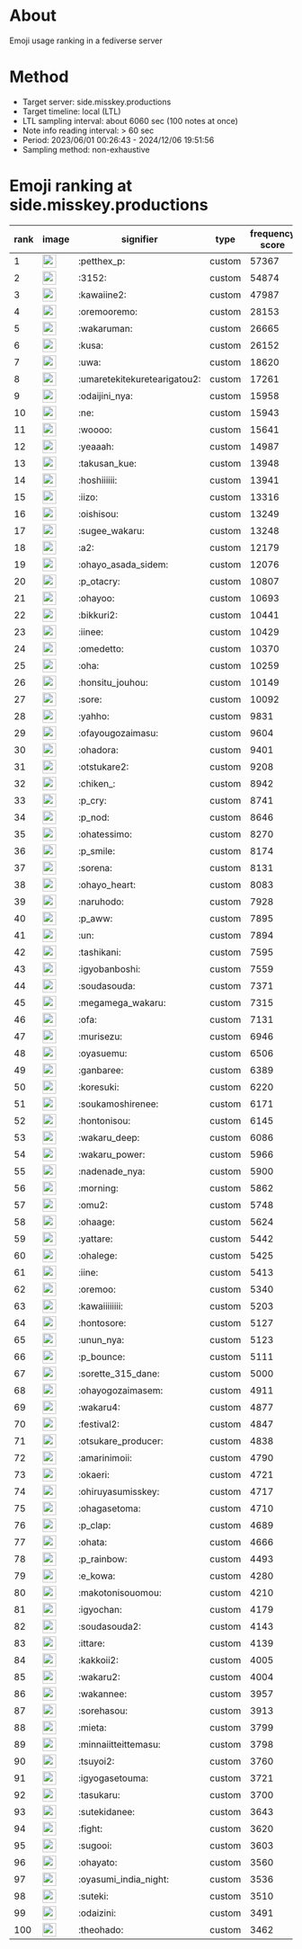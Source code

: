 # About
Emoji usage ranking in a fediverse server

# Method
- Target server: side.misskey.productions
- Target timeline: local (LTL)
- LTL sampling interval: about 6060 sec (100 notes at once)
- Note info reading interval: > 60 sec
- Period: 2023/06/01 00:26:43 - 2024/12/06 19:51:56 
- Sampling method: non-exhaustive

# Emoji ranking at side.misskey.productions

|rank|image|signifier|type|frequency score|
|----|----|----|----|----|
|1|<img height="24" src="https://side.misskey.productions/emoji/petthex_p.webp">|:petthex_p:|custom|57367|
|2|<img height="24" src="https://side.misskey.productions/emoji/3152.webp">|:3152:|custom|54874|
|3|<img height="24" src="https://side.misskey.productions/emoji/kawaiine2.webp">|:kawaiine2:|custom|47987|
|4|<img height="24" src="https://side.misskey.productions/emoji/oremooremo.webp">|:oremooremo:|custom|28153|
|5|<img height="24" src="https://side.misskey.productions/emoji/wakaruman.webp">|:wakaruman:|custom|26665|
|6|<img height="24" src="https://side.misskey.productions/emoji/kusa.webp">|:kusa:|custom|26152|
|7|<img height="24" src="https://side.misskey.productions/emoji/uwa.webp">|:uwa:|custom|18620|
|8|<img height="24" src="https://side.misskey.productions/emoji/umaretekitekuretearigatou2.webp">|:umaretekitekuretearigatou2:|custom|17261|
|9|<img height="24" src="https://side.misskey.productions/emoji/odaijini_nya.webp">|:odaijini_nya:|custom|15958|
|10|<img height="24" src="https://side.misskey.productions/emoji/ne.webp">|:ne:|custom|15943|
|11|<img height="24" src="https://side.misskey.productions/emoji/woooo.webp">|:woooo:|custom|15641|
|12|<img height="24" src="https://side.misskey.productions/emoji/yeaaah.webp">|:yeaaah:|custom|14987|
|13|<img height="24" src="https://side.misskey.productions/emoji/takusan_kue.webp">|:takusan_kue:|custom|13948|
|14|<img height="24" src="https://side.misskey.productions/emoji/hoshiiiiii.webp">|:hoshiiiiii:|custom|13941|
|15|<img height="24" src="https://side.misskey.productions/emoji/iizo.webp">|:iizo:|custom|13316|
|16|<img height="24" src="https://side.misskey.productions/emoji/oishisou.webp">|:oishisou:|custom|13249|
|17|<img height="24" src="https://side.misskey.productions/emoji/sugee_wakaru.webp">|:sugee_wakaru:|custom|13248|
|18|<img height="24" src="https://side.misskey.productions/emoji/a2.webp">|:a2:|custom|12179|
|19|<img height="24" src="https://side.misskey.productions/emoji/ohayo_asada_sidem.webp">|:ohayo_asada_sidem:|custom|12076|
|20|<img height="24" src="https://side.misskey.productions/emoji/p_otacry.webp">|:p_otacry:|custom|10807|
|21|<img height="24" src="https://side.misskey.productions/emoji/ohayoo.webp">|:ohayoo:|custom|10693|
|22|<img height="24" src="https://side.misskey.productions/emoji/bikkuri2.webp">|:bikkuri2:|custom|10441|
|23|<img height="24" src="https://side.misskey.productions/emoji/iinee.webp">|:iinee:|custom|10429|
|24|<img height="24" src="https://side.misskey.productions/emoji/omedetto.webp">|:omedetto:|custom|10370|
|25|<img height="24" src="https://side.misskey.productions/emoji/oha.webp">|:oha:|custom|10259|
|26|<img height="24" src="https://side.misskey.productions/emoji/honsitu_jouhou.webp">|:honsitu_jouhou:|custom|10149|
|27|<img height="24" src="https://side.misskey.productions/emoji/sore.webp">|:sore:|custom|10092|
|28|<img height="24" src="https://side.misskey.productions/emoji/yahho.webp">|:yahho:|custom|9831|
|29|<img height="24" src="https://side.misskey.productions/emoji/ofayougozaimasu.webp">|:ofayougozaimasu:|custom|9604|
|30|<img height="24" src="https://side.misskey.productions/emoji/ohadora.webp">|:ohadora:|custom|9401|
|31|<img height="24" src="https://side.misskey.productions/emoji/otstukare2.webp">|:otstukare2:|custom|9208|
|32|<img height="24" src="https://side.misskey.productions/emoji/chiken_.webp">|:chiken_:|custom|8942|
|33|<img height="24" src="https://side.misskey.productions/emoji/p_cry.webp">|:p_cry:|custom|8741|
|34|<img height="24" src="https://side.misskey.productions/emoji/p_nod.webp">|:p_nod:|custom|8646|
|35|<img height="24" src="https://side.misskey.productions/emoji/ohatessimo.webp">|:ohatessimo:|custom|8270|
|36|<img height="24" src="https://side.misskey.productions/emoji/p_smile.webp">|:p_smile:|custom|8174|
|37|<img height="24" src="https://side.misskey.productions/emoji/sorena.webp">|:sorena:|custom|8131|
|38|<img height="24" src="https://side.misskey.productions/emoji/ohayo_heart.webp">|:ohayo_heart:|custom|8083|
|39|<img height="24" src="https://side.misskey.productions/emoji/naruhodo.webp">|:naruhodo:|custom|7928|
|40|<img height="24" src="https://side.misskey.productions/emoji/p_aww.webp">|:p_aww:|custom|7895|
|41|<img height="24" src="https://side.misskey.productions/emoji/un.webp">|:un:|custom|7894|
|42|<img height="24" src="https://side.misskey.productions/emoji/tashikani.webp">|:tashikani:|custom|7595|
|43|<img height="24" src="https://side.misskey.productions/emoji/igyobanboshi.webp">|:igyobanboshi:|custom|7559|
|44|<img height="24" src="https://side.misskey.productions/emoji/soudasouda.webp">|:soudasouda:|custom|7371|
|45|<img height="24" src="https://side.misskey.productions/emoji/megamega_wakaru.webp">|:megamega_wakaru:|custom|7315|
|46|<img height="24" src="https://side.misskey.productions/emoji/ofa.webp">|:ofa:|custom|7131|
|47|<img height="24" src="https://side.misskey.productions/emoji/murisezu.webp">|:murisezu:|custom|6946|
|48|<img height="24" src="https://side.misskey.productions/emoji/oyasuemu.webp">|:oyasuemu:|custom|6506|
|49|<img height="24" src="https://side.misskey.productions/emoji/ganbaree.webp">|:ganbaree:|custom|6389|
|50|<img height="24" src="https://side.misskey.productions/emoji/koresuki.webp">|:koresuki:|custom|6220|
|51|<img height="24" src="https://side.misskey.productions/emoji/soukamoshirenee.webp">|:soukamoshirenee:|custom|6171|
|52|<img height="24" src="https://side.misskey.productions/emoji/hontonisou.webp">|:hontonisou:|custom|6145|
|53|<img height="24" src="https://side.misskey.productions/emoji/wakaru_deep.webp">|:wakaru_deep:|custom|6086|
|54|<img height="24" src="https://side.misskey.productions/emoji/wakaru_power.webp">|:wakaru_power:|custom|5966|
|55|<img height="24" src="https://side.misskey.productions/emoji/nadenade_nya.webp">|:nadenade_nya:|custom|5900|
|56|<img height="24" src="https://side.misskey.productions/emoji/morning.webp">|:morning:|custom|5862|
|57|<img height="24" src="https://side.misskey.productions/emoji/omu2.webp">|:omu2:|custom|5748|
|58|<img height="24" src="https://side.misskey.productions/emoji/ohaage.webp">|:ohaage:|custom|5624|
|59|<img height="24" src="https://side.misskey.productions/emoji/yattare.webp">|:yattare:|custom|5442|
|60|<img height="24" src="https://side.misskey.productions/emoji/ohalege.webp">|:ohalege:|custom|5425|
|61|<img height="24" src="https://side.misskey.productions/emoji/iine.webp">|:iine:|custom|5413|
|62|<img height="24" src="https://side.misskey.productions/emoji/oremoo.webp">|:oremoo:|custom|5340|
|63|<img height="24" src="https://side.misskey.productions/emoji/kawaiiiiiiii.webp">|:kawaiiiiiiii:|custom|5203|
|64|<img height="24" src="https://side.misskey.productions/emoji/hontosore.webp">|:hontosore:|custom|5127|
|65|<img height="24" src="https://side.misskey.productions/emoji/unun_nya.webp">|:unun_nya:|custom|5123|
|66|<img height="24" src="https://side.misskey.productions/emoji/p_bounce.webp">|:p_bounce:|custom|5111|
|67|<img height="24" src="https://side.misskey.productions/emoji/sorette_315_dane.webp">|:sorette_315_dane:|custom|5000|
|68|<img height="24" src="https://side.misskey.productions/emoji/ohayogozaimasem.webp">|:ohayogozaimasem:|custom|4911|
|69|<img height="24" src="https://side.misskey.productions/emoji/wakaru4.webp">|:wakaru4:|custom|4877|
|70|<img height="24" src="https://side.misskey.productions/emoji/festival2.webp">|:festival2:|custom|4847|
|71|<img height="24" src="https://side.misskey.productions/emoji/otsukare_producer.webp">|:otsukare_producer:|custom|4838|
|72|<img height="24" src="https://side.misskey.productions/emoji/amarinimoii.webp">|:amarinimoii:|custom|4790|
|73|<img height="24" src="https://side.misskey.productions/emoji/okaeri.webp">|:okaeri:|custom|4721|
|74|<img height="24" src="https://side.misskey.productions/emoji/ohiruyasumisskey.webp">|:ohiruyasumisskey:|custom|4717|
|75|<img height="24" src="https://side.misskey.productions/emoji/ohagasetoma.webp">|:ohagasetoma:|custom|4710|
|76|<img height="24" src="https://side.misskey.productions/emoji/p_clap.webp">|:p_clap:|custom|4689|
|77|<img height="24" src="https://side.misskey.productions/emoji/ohata.webp">|:ohata:|custom|4666|
|78|<img height="24" src="https://side.misskey.productions/emoji/p_rainbow.webp">|:p_rainbow:|custom|4493|
|79|<img height="24" src="https://side.misskey.productions/emoji/e_kowa.webp">|:e_kowa:|custom|4280|
|80|<img height="24" src="https://side.misskey.productions/emoji/makotonisouomou.webp">|:makotonisouomou:|custom|4210|
|81|<img height="24" src="https://side.misskey.productions/emoji/igyochan.webp">|:igyochan:|custom|4179|
|82|<img height="24" src="https://side.misskey.productions/emoji/soudasouda2.webp">|:soudasouda2:|custom|4143|
|83|<img height="24" src="https://side.misskey.productions/emoji/ittare.webp">|:ittare:|custom|4139|
|84|<img height="24" src="https://side.misskey.productions/emoji/kakkoii2.webp">|:kakkoii2:|custom|4005|
|85|<img height="24" src="https://side.misskey.productions/emoji/wakaru2.webp">|:wakaru2:|custom|4004|
|86|<img height="24" src="https://side.misskey.productions/emoji/wakannee.webp">|:wakannee:|custom|3957|
|87|<img height="24" src="https://side.misskey.productions/emoji/sorehasou.webp">|:sorehasou:|custom|3913|
|88|<img height="24" src="https://side.misskey.productions/emoji/mieta.webp">|:mieta:|custom|3799|
|89|<img height="24" src="https://side.misskey.productions/emoji/minnaiitteittemasu.webp">|:minnaiitteittemasu:|custom|3798|
|90|<img height="24" src="https://side.misskey.productions/emoji/tsuyoi2.webp">|:tsuyoi2:|custom|3760|
|91|<img height="24" src="https://side.misskey.productions/emoji/igyogasetouma.webp">|:igyogasetouma:|custom|3721|
|92|<img height="24" src="https://side.misskey.productions/emoji/tasukaru.webp">|:tasukaru:|custom|3700|
|93|<img height="24" src="https://side.misskey.productions/emoji/sutekidanee.webp">|:sutekidanee:|custom|3643|
|94|<img height="24" src="https://side.misskey.productions/emoji/fight.webp">|:fight:|custom|3620|
|95|<img height="24" src="https://side.misskey.productions/emoji/sugooi.webp">|:sugooi:|custom|3603|
|96|<img height="24" src="https://side.misskey.productions/emoji/ohayato.webp">|:ohayato:|custom|3560|
|97|<img height="24" src="https://side.misskey.productions/emoji/oyasumi_india_night.webp">|:oyasumi_india_night:|custom|3536|
|98|<img height="24" src="https://side.misskey.productions/emoji/suteki.webp">|:suteki:|custom|3510|
|99|<img height="24" src="https://side.misskey.productions/emoji/odaizini.webp">|:odaizini:|custom|3491|
|100|<img height="24" src="https://side.misskey.productions/emoji/theohado.webp">|:theohado:|custom|3462|
